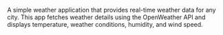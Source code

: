A simple weather application that provides real-time weather data for any city. This app fetches weather details using the OpenWeather API and displays temperature, weather conditions, humidity, and wind speed.
